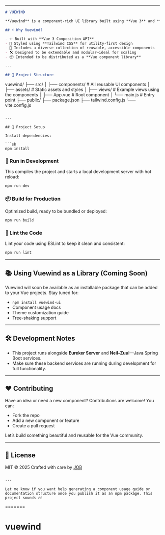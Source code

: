 

---

```markdown
# VUEWIND

**Vuewind** is a component-rich UI library built using **Vue 3** and **Tailwind CSS**. It's designed to provide developers with a sleek, responsive, and easily customizable set of components that can plug seamlessly into any modern frontend project. Whether you're prototyping a dashboard, building a client portal, or crafting a full-scale application, Vuewind has your back.

## ⚡️ Why Vuewind?

- ✨ Built with **Vue 3 Composition API**
- 🎨 Styled using **Tailwind CSS** for utility-first design
- 🧩 Includes a diverse collection of reusable, accessible components
- 🛠️ Designed to be extendable and modular—ideal for scaling
- 📦 Intended to be distributed as a **Vue component library**

---

## 📁 Project Structure

```

vuewind/
├── src/
│   ├── components/        # All reusable UI components
│   ├── assets/            # Static assets and styles
│   ├── views/             # Example views using the components
│   ├── App.vue            # Root component
│   └── main.js            # Entry point
├── public/
├── package.json
├── tailwind.config.js
└── vite.config.js

````

---

## 🔧 Project Setup

Install dependencies:

```sh
npm install
````

### 🚀 Run in Development

This compiles the project and starts a local development server with hot reload:

```sh
npm run dev
```

### 📦 Build for Production

Optimized build, ready to be bundled or deployed:

```sh
npm run build
```

### 🧹 Lint the Code

Lint your code using ESLint to keep it clean and consistent:

```sh
npm run lint
```

---

## 📚 Using Vuewind as a Library (Coming Soon)

Vuewind will soon be available as an installable package that can be added to your Vue projects. Stay tuned for:

* `npm install vuewind-ui`
* Component usage docs
* Theme customization guide
* Tree-shaking support

---

## 🛠 Development Notes

* This project runs alongside **Eureker Server** and **Neil-Zuul**—Java Spring Boot services.
* Make sure these backend services are running during development for full functionality.

---

## ❤️ Contributing

Have an idea or need a new component? Contributions are welcome! You can:

* Fork the repo
* Add a new component or feature
* Create a pull request

Let’s build something beautiful and reusable for the Vue community.

---

## 📃 License

MIT © 2025
Crafted with care by [JOB](#)

```

---

Let me know if you want help generating a component usage guide or documentation structure once you publish it as an npm package. This project sounds 🔥!
```
=======
# vuewind
